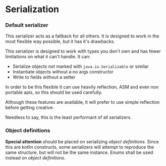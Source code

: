 # Serialization

### Default serializer

This serializer acts as a fallback for all others. It is designed to work in the most flexible
way possible, but it has it's drawbacks.

This serializer is designed to work with types you don't own and has fewer limitations on 
what it can't handle. It can:
- Serialize objects not marked with `java.io.Serializable` or similar
- Instantiate objects without a no args constructor
- Write to fields without a setter

In order to be this flexible it can use heavily reflection, ASM and even non portable apis,
so this should be used carefully.

Although these features are available, it will prefer to use simple reflection before getting
creative.

Needless to say, this is the least performant of all serializers.

### Object definitions

**Special attention** should be placed on serializing _object definitions_. Since this are
kotlin constructs, some serializers will attempt to reproduce the same structure, but
will not be the same instance. Enums shall be used instead on _object definitions_.
